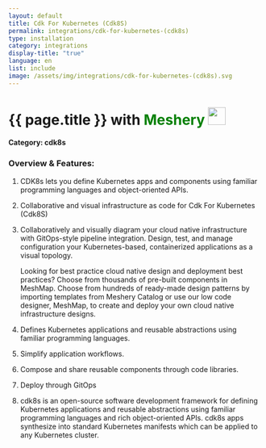 ```yaml
---
layout: default
title: Cdk For Kubernetes (Cdk8S)
permalink: integrations/cdk-for-kubernetes-(cdk8s)
type: installation
category: integrations
display-title: "true"
language: en
list: include
image: /assets/img/integrations/cdk-for-kubernetes-(cdk8s).svg
---
```


<h1>{{ page.title }} with <span style="font-weight: bold; color: green;">Meshery</span> <img src="{{ page.image }}" style="width: 35px; height: 35px;" /></h1>


#### Category: cdk8s

### Overview & Features:
1. CDK8s lets you define Kubernetes apps and components using familiar programming languages and object-oriented APIs.

2. Collaborative and visual infrastructure as code for Cdk For Kubernetes (Cdk8S)

4. 
    Collaboratively and visually diagram your cloud native infrastructure with GitOps-style pipeline integration. Design, test, and manage configuration your Kubernetes-based, containerized applications as a visual topology.



    Looking for best practice cloud native design and deployment best practices? Choose from thousands of pre-built components in MeshMap. Choose from hundreds of ready-made design patterns by importing templates from Meshery Catalog or use our low code designer, MeshMap, to create and deploy your own cloud native infrastructure designs.



5. Defines Kubernetes applications and reusable abstractions using familiar programming languages.

6. Simplify application workflows.

7. Compose and share reusable components through code libraries.

8. Deploy through GitOps

9. cdk8s is an open-source software development framework for defining Kubernetes applications and reusable abstractions using familiar programming languages and rich object-oriented APIs. cdk8s apps synthesize into standard Kubernetes manifests which can be applied to any Kubernetes cluster.

